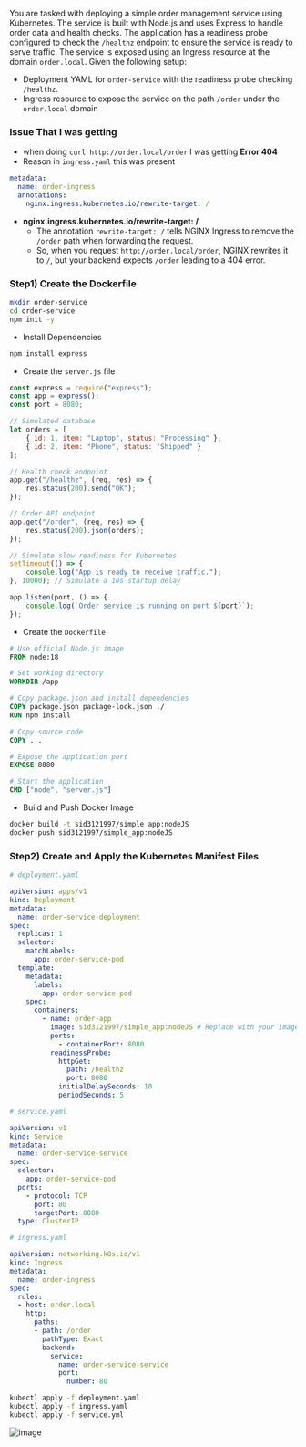 You are tasked with deploying a simple order management service using Kubernetes. The service is built with Node.js and uses Express to handle order data and health checks. The application has a readiness probe configured to check the `/healthz` endpoint to ensure the service is ready to serve traffic. The service is exposed using an Ingress resource at the domain `order.local`.
Given the following setup:
- Deployment YAML for `order-service` with the readiness probe checking `/healthz`.
- Ingress resource to expose the service on the path `/order` under the `order.local` domain

### Issue That I was getting ###
- when doing `curl http://order.local/order` I was getting **Error 404**
- Reason in `ingress.yaml` this was present
```yaml
metadata:
  name: order-ingress
  annotations:
    nginx.ingress.kubernetes.io/rewrite-target: /
```

- **nginx.ingress.kubernetes.io/rewrite-target: /**
  - The annotation `rewrite-target: /` tells NGINX Ingress to remove the `/order` path when forwarding the request.
  - So, when you request `http://order.local/order`, NGINX rewrites it to `/`, but your backend expects `/order` leading to a 404 error.

### Step1) Create the Dockerfile ####

```bash
mkdir order-service
cd order-service
npm init -y
```
- Install Dependencies
```bash
npm install express
```

- Create the `server.js` file
```js
const express = require("express");
const app = express();
const port = 8080;

// Simulated database
let orders = [
    { id: 1, item: "Laptop", status: "Processing" },
    { id: 2, item: "Phone", status: "Shipped" }
];

// Health check endpoint
app.get("/healthz", (req, res) => {
    res.status(200).send("OK");
});

// Order API endpoint
app.get("/order", (req, res) => {
    res.status(200).json(orders);
});

// Simulate slow readiness for Kubernetes
setTimeout(() => {
    console.log("App is ready to receive traffic.");
}, 10000); // Simulate a 10s startup delay

app.listen(port, () => {
    console.log(`Order service is running on port ${port}`);
});
```

- Create the `Dockerfile`
```dockerfile
# Use official Node.js image
FROM node:18

# Set working directory
WORKDIR /app

# Copy package.json and install dependencies
COPY package.json package-lock.json ./
RUN npm install

# Copy source code
COPY . .

# Expose the application port
EXPOSE 8080

# Start the application
CMD ["node", "server.js"]
```

- Build and Push Docker Image
```bash
docker build -t sid3121997/simple_app:nodeJS
docker push sid3121997/simple_app:nodeJS
```

### Step2) Create and Apply the Kubernetes Manifest Files ###

```yaml
# deployment.yaml

apiVersion: apps/v1
kind: Deployment
metadata:
  name: order-service-deployment
spec:
  replicas: 1
  selector:
    matchLabels:
      app: order-service-pod
  template:
    metadata:
      labels:
        app: order-service-pod
    spec:
      containers:
        - name: order-app
          image: sid3121997/simple_app:nodeJS # Replace with your image
          ports:
            - containerPort: 8080
          readinessProbe:
            httpGet:
              path: /healthz
              port: 8080
            initialDelaySeconds: 10
            periodSeconds: 5
```

```yaml
# service.yaml

apiVersion: v1
kind: Service
metadata:
  name: order-service-service
spec:
  selector:
    app: order-service-pod
  ports:
    - protocol: TCP
      port: 80
      targetPort: 8080
  type: ClusterIP
```

```yaml
# ingress.yaml

apiVersion: networking.k8s.io/v1
kind: Ingress
metadata:
  name: order-ingress
spec:
  rules:
  - host: order.local
    http:
      paths:
      - path: /order
        pathType: Exact
        backend:
          service:
            name: order-service-service
            port:
              number: 80
```

```bash
kubectl apply -f deployment.yaml
kubectl apply -f ingress.yaml
kubectl apply -f service.yml
```

![image](https://github.com/user-attachments/assets/cb80b424-4612-49c0-b508-2f390d81ad8f)
